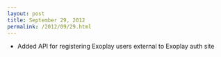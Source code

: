 ```yaml
---
layout: post
title: September 29, 2012
permalink: /2012/09/29.html
---
```


* Added API for registering Exoplay users external to Exoplay auth site
